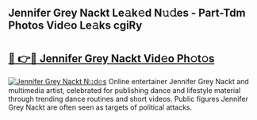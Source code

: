 ## Jennifer Grey Nackt Le𝚊k𝚎d N𝚞𝚍es - Part-Tdm Photos Vid𝚎o Le𝚊ks cgiRy

# <h2><a href="http://fb1qvrr.evod.top/?m=Jennifer+Grey+Nackt">🔗 👉🔴 Jennifer Grey Nackt Vid𝚎o Ph𝚘t𝚘s</a></h2>

[![Jennifer Grey Nackt N𝚞d𝚎s](https://i.imgur.com/8V9OHl7.gif)](http://fb1qvrr.evod.top/?m=Jennifer+Grey+Nackt)
Online entertainer Jennifer Grey Nackt and multimedia artist, celebrated for publishing dance and lifestyle material through trending dance routines and short videos. Public figures Jennifer Grey Nackt are often seen as targets of political attacks. 
